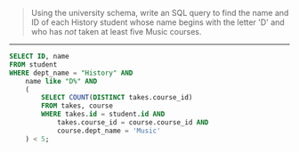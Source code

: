 > Using the university schema, write an SQL query to find the name and ID of each History
> student whose name begins with the letter 'D' and who has _not_ taken at least five
> Music courses. 

--------------------------------

```sql
SELECT ID, name
FROM student
WHERE dept_name = "History" AND
    name like "D%" AND
    (
        SELECT COUNT(DISTINCT takes.course_id)
        FROM takes, course
        WHERE takes.id = student.id AND
            takes.course_id = course.course_id AND 
            course.dept_name = 'Music'
    ) < 5;
```